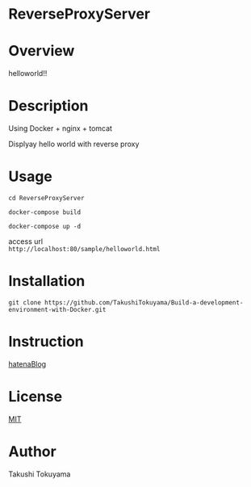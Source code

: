 # ReverseProxyServer

# Overview
helloworld!!

# Description 
Using Docker + nginx + tomcat  

Displyay hello world with reverse proxy

# Usage
```cd ReverseProxyServer```

```docker-compose build```  

```docker-compose up -d```

access url   
```http://localhost:80/sample/helloworld.html```  

# Installation
```git clone https://github.com/TakushiTokuyama/Build-a-development-environment-with-Docker.git``` 

# Instruction
[hatenaBlog](https://tokuty.hatenablog.com/entry/2021/09/06/docker_%2B_nginx_%2B_tomcat_でhelloworld)

# License

[MIT](https://github.com/TakushiTokuyama/Build-a-development-environment-with-Docker/blob/develop/LICENSE)

# Author 
Takushi Tokuyama